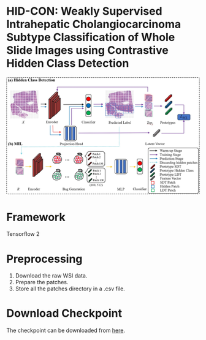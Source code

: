 # HID-CON: Weakly Supervised Intrahepatic Cholangiocarcinoma Subtype Classification of Whole Slide Images using Contrastive Hidden Class Detection

<p align="center">
  <img src="hiddenClass_mil_231026.jpg"  >
</p>


# Framework 
Tensorflow 2

# Preprocessing
1. Download the raw WSI data.
2. Prepare the patches.
3. Store all the patches directory in a .csv file.

# Download Checkpoint
The checkpoint can be downloaded from [here](https://huggingface.co/jingwei92/HID-CON/tree/main).
